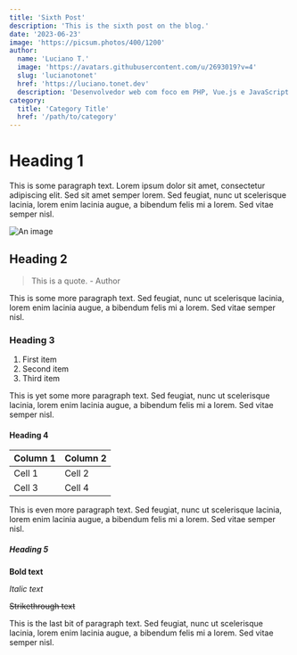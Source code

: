 ```yaml
---
title: 'Sixth Post'
description: 'This is the sixth post on the blog.'
date: '2023-06-23'
image: 'https://picsum.photos/400/1200'
author:
  name: 'Luciano T.'
  image: 'https://avatars.githubusercontent.com/u/2693019?v=4'
  slug: 'lucianotonet'
  href: 'https://luciano.tonet.dev'
  description: 'Desenvolvedor web com foco em PHP, Vue.js e JavaScript e IA. Músico nas horas vagas. Baseado em Passo Fundo, RS. Sempre aprendendo e aberto a novas oportunidades.'
category:
  title: 'Category Title'
  href: '/path/to/category'
---
```


# Heading 1

This is some paragraph text. Lorem ipsum dolor sit amet, consectetur adipiscing elit. Sed sit amet semper lorem. Sed feugiat, nunc ut scelerisque lacinia, lorem enim lacinia augue, a bibendum felis mi a lorem. Sed vitae semper nisl.

![An image](https://picsum.photos/1200/400)

## Heading 2

> This is a quote. - Author

This is some more paragraph text. Sed feugiat, nunc ut scelerisque lacinia, lorem enim lacinia augue, a bibendum felis mi a lorem. Sed vitae semper nisl.

### Heading 3

1. First item
2. Second item
3. Third item

This is yet some more paragraph text. Sed feugiat, nunc ut scelerisque lacinia, lorem enim lacinia augue, a bibendum felis mi a lorem. Sed vitae semper nisl.

#### Heading 4

| Column 1 | Column 2 |
| -------- | -------- |
| Cell 1   | Cell 2   |
| Cell 3   | Cell 4   |

This is even more paragraph text. Sed feugiat, nunc ut scelerisque lacinia, lorem enim lacinia augue, a bibendum felis mi a lorem. Sed vitae semper nisl.

##### Heading 5

**Bold text**

*Italic text*

~~Strikethrough text~~

This is the last bit of paragraph text. Sed feugiat, nunc ut scelerisque lacinia, lorem enim lacinia augue, a bibendum felis mi a lorem. Sed vitae semper nisl.